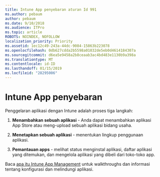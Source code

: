 ```yaml
---
title: Intune App penyebaran aturan Id 991
ms.author: pebaum
author: pebaum
ms.date: 9/10/2018
ms.audience: ITPro
ms.topic: article
ROBOTS: NOINDEX, NOFOLLOW
localization_priority: Priority
ms.assetid: 1ec12c49-243a-44dc-9084-15863b223078
ms.openlocfilehash: 0db627cdda2b5598a01032de5eb0d4614184307a
ms.sourcegitcommit: d6ea5e9458a2b8ceaab3ac4bd483e1130b9a398a
ms.translationtype: MT
ms.contentlocale: id-ID
ms.lasthandoff: 01/15/2019
ms.locfileid: "28295006"
---
```

# <a name="intune-app-deployment"></a>Intune App penyebaran

Penggelaran aplikasi dengan Intune adalah proses tiga langkah:
  
1. **Menambahkan sebuah aplikasi** - Anda dapat menambahkan aplikasi App Store atau meng-upload sebuah aplikasi bidang usaha. 
    
2. **Menetapkan sebuah aplikasi** - menentukan lingkup penggunaan aplikasi. 
    
3. **Pemantauan apps** - melihat status menginstal aplikasi, daftar aplikasi yang ditemukan, dan mengelola aplikasi yang dibeli dari toko-toko app. 
    
Baca [apa itu Intune App Management](https://docs.microsoft.com/intune/app-management) untuk walkthroughs dan informasi tentang konfigurasi dan melindungi aplikasi. 
  

